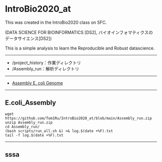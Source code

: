 # IntroBio2020_at
This was created in the IntroBio2020 class on SFC.

(DATA SCIENCE FOR BIOINFORMATICS [DS2], バイオインフォマティクスのデータサイエンス[DS2])

This is a simple analysis to learn the Reproducible and Robust datascience.

---
- /project_history：作業ディレクトリ
- /Assembly_run：解析ディレクトリ
---


- [Assembly E. coli Genome](#E.coli_Assembly)

---


## E.coli_Assembly
 ```
wget https://github.com/Tom1Ru/IntroBio2020_at/blob/main/Assembly_run.zip
unzip Assembly_run.zip
cd Assembly_run/
(bash scripts/run_all.sh &) >& log.$(date +%F).txt
tail -f log.$(date +%F).txt
```



---
## sssa
